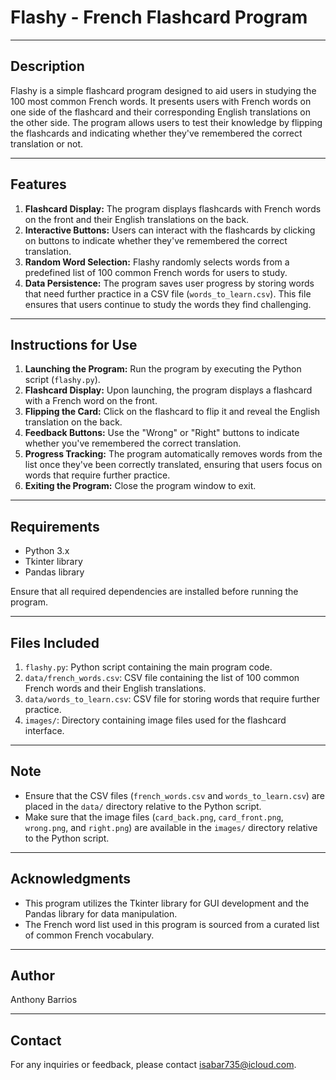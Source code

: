# Flashy - French Flashcard Program

---

## Description

Flashy is a simple flashcard program designed to aid users in studying the 100 most common French words. It presents users with French words on one side of the flashcard and their corresponding English translations on the other side. The program allows users to test their knowledge by flipping the flashcards and indicating whether they've remembered the correct translation or not.

---

## Features

1. **Flashcard Display:** The program displays flashcards with French words on the front and their English translations on the back.
2. **Interactive Buttons:** Users can interact with the flashcards by clicking on buttons to indicate whether they've remembered the correct translation.
3. **Random Word Selection:** Flashy randomly selects words from a predefined list of 100 common French words for users to study.
4. **Data Persistence:** The program saves user progress by storing words that need further practice in a CSV file (`words_to_learn.csv`). This file ensures that users continue to study the words they find challenging.

---

## Instructions for Use

1. **Launching the Program:** Run the program by executing the Python script (`flashy.py`).
2. **Flashcard Display:** Upon launching, the program displays a flashcard with a French word on the front.
3. **Flipping the Card:** Click on the flashcard to flip it and reveal the English translation on the back.
4. **Feedback Buttons:** Use the "Wrong" or "Right" buttons to indicate whether you've remembered the correct translation.
5. **Progress Tracking:** The program automatically removes words from the list once they've been correctly translated, ensuring that users focus on words that require further practice.
6. **Exiting the Program:** Close the program window to exit.

---

## Requirements

- Python 3.x
- Tkinter library
- Pandas library

Ensure that all required dependencies are installed before running the program.

---

## Files Included

1. `flashy.py`: Python script containing the main program code.
2. `data/french_words.csv`: CSV file containing the list of 100 common French words and their English translations.
3. `data/words_to_learn.csv`: CSV file for storing words that require further practice.
4. `images/`: Directory containing image files used for the flashcard interface.

---

## Note

- Ensure that the CSV files (`french_words.csv` and `words_to_learn.csv`) are placed in the `data/` directory relative to the Python script.
- Make sure that the image files (`card_back.png`, `card_front.png`, `wrong.png`, and `right.png`) are available in the `images/` directory relative to the Python script.

---

## Acknowledgments

- This program utilizes the Tkinter library for GUI development and the Pandas library for data manipulation.
- The French word list used in this program is sourced from a curated list of common French vocabulary.

---

## Author

Anthony Barrios

---

## Contact

For any inquiries or feedback, please contact isabar735@icloud.com.

